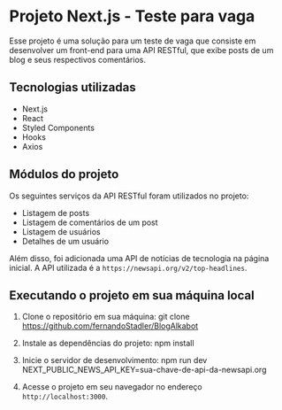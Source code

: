 # Projeto Next.js - Teste para vaga

Esse projeto é uma solução para um teste de vaga que consiste em desenvolver um front-end para uma API RESTful, que exibe posts de um blog e seus respectivos comentários.

## Tecnologias utilizadas

- Next.js
- React
- Styled Components
- Hooks
- Axios

## Módulos do projeto

Os seguintes serviços da API RESTful foram utilizados no projeto:

- Listagem de posts
- Listagem de comentários de um post
- Listagem de usuários
- Detalhes de um usuário

Além disso, foi adicionada uma API de notícias de tecnologia na página inicial. A API utilizada é a `https://newsapi.org/v2/top-headlines`.

## Executando o projeto em sua máquina local

1. Clone o repositório em sua máquina:
    git clone https://github.com/fernandoStadler/BlogAlkabot

2. Instale as dependências do projeto:
    npm install

3. Inicie o servidor de desenvolvimento:
    npm run dev
    NEXT_PUBLIC_NEWS_API_KEY=sua-chave-de-api-da-newsapi.org

4. Acesse o projeto em seu navegador no endereço `http://localhost:3000`.
